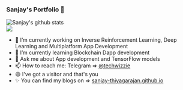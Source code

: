 ### Sanjay's Portfolio  👋
![Sanjay's github stats](https://github-readme-stats.vercel.app/api?username=sanjay-thiyagarajan&show_icons=true&&title_color=03E6FF&text_color=9f9f9f&theme=radical) <br>
<img align="center" src="https://github-readme-stats.vercel.app/api/top-langs/?username=sanjay-thiyagarajan&hide=html&title_color=03E6FF&text_color=9f9f9f&icon_color=79ff97&bg_color=151515" />
<!--
**sanjay-thiyagarajan/sanjay-thiyagarajan** is a ✨ _special_ ✨ repository because its `README.md` (this file) appears on your GitHub profile.

Here are some ideas to get you started:
-->
- 🔭 I’m currently working on Inverse Reinforcement Learning, Deep Learning and Multiplatform App Development
- 🌱 I’m currently learning Blockchain Dapp development
- 💬 Ask me about App development and TensorFlow models
- 📫 How to reach me: Telegram => <a href = "t.me/techwizzie">@techwizzie</a>
- 😄 I've got a visitor and that's you
- ✨ You can find my blogs on => <a href = "sanjay-thiyagarajan.github.io">sanjay-thiyagarajan.github.io</a>

